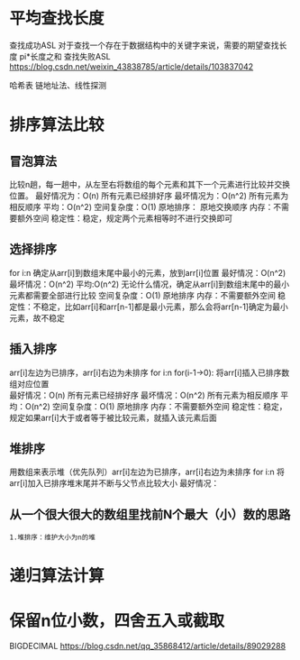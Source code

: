 # 平均查找长度
查找成功ASL
对于查找一个存在于数据结构中的关键字来说，需要的期望查找长度
pi*长度之和
查找失败ASL
https://blog.csdn.net/weixin_43838785/article/details/103837042

哈希表
链地址法、线性探测

# 排序算法比较
## 冒泡算法
比较n趟，每一趟中，从左至右将数组的每个元素和其下一个元素进行比较并交换位置。
最好情况为：O(n) 所有元素已经排好序
最坏情况为：O(n^2) 所有元素为相反顺序
平均：O(n^2)
空间复杂度：O(1)
原地排序： 原地交换顺序
内存：不需要额外空间
稳定性：稳定，规定两个元素相等时不进行交换即可

## 选择排序
for i:n
    确定从arr[i]到数组末尾中最小的元素，放到arr[i]位置
最好情况：O(n^2)
最坏情况：O(n^2)
平均:O(n^2)       无论什么情况，确定从arr[i]到数组末尾中的最小元素都需要全部进行比较
空间复杂度：O(1)
原地排序
内存：不需要额外空间
稳定性：不稳定，比如arr[i]和arr[n-1]都是最小元素，那么会将arr[n-1]确定为最小元素，故不稳定

## 插入排序
arr[i]左边为已排序，arr[i]右边为未排序
for i:n
    for(i-1->0):
        将arr[i]插入已排序数组对应位置      
最好情况：O(n)    所有元素已经排好序
最坏情况：O(n^2)  所有元素为相反顺序
平均：O(n^2)
空间复杂度：O(1)
原地排序
内存：不需要额外空间
稳定性：稳定， 规定如果arr[i]大于或者等于被比较元素，就插入该元素后面

## 堆排序
用数组来表示堆（优先队列）arr[i]左边为已排序，arr[i]右边为未排序
for i:n
    将arr[i]加入已排序堆末尾并不断与父节点比较大小
最好情况：


## 从一个很大很大的数组里找前N个最大（小）数的思路
    1.堆排序：维护大小为n的堆
        

# 递归算法计算

# 保留n位小数，四舍五入或截取
BIGDECIMAL 
https://blog.csdn.net/qq_35868412/article/details/89029288
